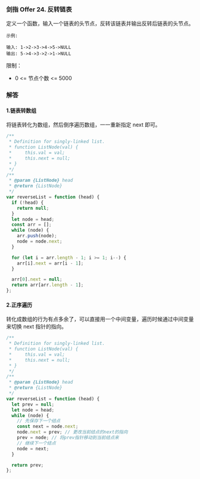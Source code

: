 ### 剑指 Offer 24. 反转链表

定义一个函数，输入一个链表的头节点，反转该链表并输出反转后链表的头节点。

```
示例:

输入: 1->2->3->4->5->NULL
输出: 5->4->3->2->1->NULL
```

限制：

- 0 <= 节点个数 <= 5000

### 解答

#### 1.链表转数组

将链表转化为数组，然后倒序遍历数组，一一重新指定 next 即可。

```javascript
/**
 * Definition for singly-linked list.
 * function ListNode(val) {
 *     this.val = val;
 *     this.next = null;
 * }
 */
/**
 * @param {ListNode} head
 * @return {ListNode}
 */
var reverseList = function (head) {
  if (!head) {
    return null;
  }
  let node = head;
  const arr = [];
  while (node) {
    arr.push(node);
    node = node.next;
  }

  for (let i = arr.length - 1; i >= 1; i--) {
    arr[i].next = arr[i - 1];
  }

  arr[0].next = null;
  return arr[arr.length - 1];
};
```

#### 2.正序遍历

转化成数组的行为有点多余了，可以直接用一个中间变量，遍历时候通过中间变量来切换 next 指针的指向。

```javascript
/**
 * Definition for singly-linked list.
 * function ListNode(val) {
 *     this.val = val;
 *     this.next = null;
 * }
 */
/**
 * @param {ListNode} head
 * @return {ListNode}
 */
var reverseList = function (head) {
  let prev = null;
  let node = head;
  while (node) {
    // 先保存下一个结点
    const next = node.next;
    node.next = prev; // 更改当前结点的next的指向
    prev = node; // 将prev指针移动到当前结点来
    // 继续下一个结点
    node = next;
  }

  return prev;
};
```
